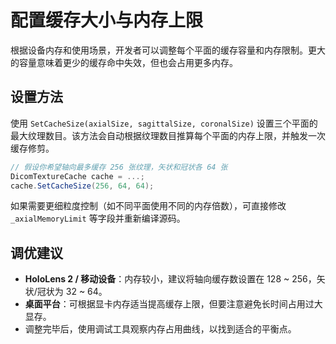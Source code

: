 # 配置缓存大小与内存上限 

根据设备内存和使用场景，开发者可以调整每个平面的缓存容量和内存限制。更大的容量意味着更少的缓存命中失效，但也会占用更多内存。

## 设置方法

使用 `SetCacheSize(axialSize, sagittalSize, coronalSize)` 设置三个平面的最大纹理数目。该方法会自动根据纹理数目推算每个平面的内存上限，并触发一次缓存修剪。

```csharp
// 假设你希望轴向最多缓存 256 张纹理，矢状和冠状各 64 张
DicomTextureCache cache = ...;
cache.SetCacheSize(256, 64, 64);
```

如果需要更细粒度控制（如不同平面使用不同的内存倍数），可直接修改 `_axialMemoryLimit` 等字段并重新编译源码。

## 调优建议

* **HoloLens 2 / 移动设备**：内存较小，建议将轴向缓存数设置在 128 ~ 256，矢状/冠状为 32 ~ 64。
* **桌面平台**：可根据显卡内存适当提高缓存上限，但要注意避免长时间占用过大显存。
* 调整完毕后，使用调试工具观察内存占用曲线，以找到适合的平衡点。